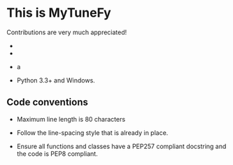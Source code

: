 # This is MyTuneFy

Contributions are very much appreciated!

* 

* 

* a

* Python 3.3+ and Windows.


## Code conventions

* Maximum line length is 80 characters

* Follow the line-spacing style that is already in place.

* Ensure all functions and classes have a PEP257 compliant docstring and the
code is PEP8 compliant.
